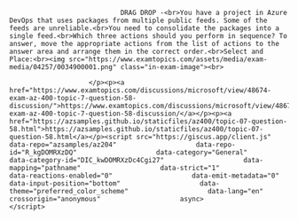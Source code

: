 <p class="card-text">
							
								DRAG DROP -<br>You have a project in Azure DevOps that uses packages from multiple public feeds. Some of the feeds are unreliable.<br>You need to consolidate the packages into a single feed.<br>Which three actions should you perform in sequence? To answer, move the appropriate actions from the list of actions to the answer area and arrange them in the correct order.<br>Select and Place:<br><img src="https://www.examtopics.com/assets/media/exam-media/04257/0034900001.png" class="in-exam-image"><br>
							
						</p><p><a href="https://www.examtopics.com/discussions/microsoft/view/48674-exam-az-400-topic-7-question-58-discussion/">https://www.examtopics.com/discussions/microsoft/view/48674-exam-az-400-topic-7-question-58-discussion/</a></p><p><a href="https://azsamples.github.io/staticfiles/az400/topic-07-question-58.html">https://azsamples.github.io/staticfiles/az400/topic-07-question-58.html</a></p><script src="https://giscus.app/client.js"                    data-repo="azsamples/az204"                    data-repo-id="R_kgDOMRXzDQ"                    data-category="General"                    data-category-id="DIC_kwDOMRXzDc4Cgi27"                    data-mapping="pathname"                    data-strict="1"                    data-reactions-enabled="0"                    data-emit-metadata="0"                    data-input-position="bottom"                    data-theme="preferred_color_scheme"                    data-lang="en"                    crossorigin="anonymous"                    async>                    </script>